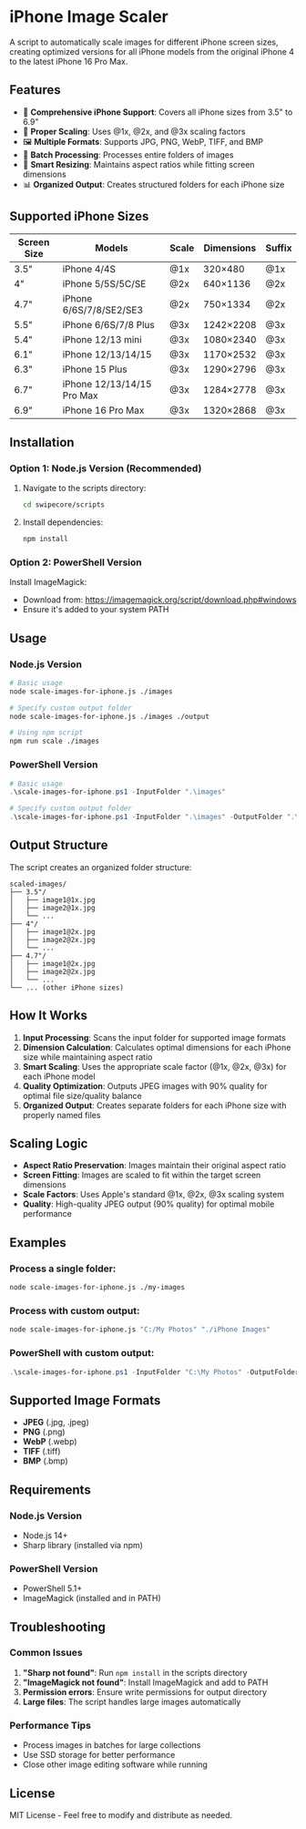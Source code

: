 # iPhone Image Scaler

A script to automatically scale images for different iPhone screen sizes, creating optimized versions for all iPhone models from the original iPhone 4 to the latest iPhone 16 Pro Max.

## Features

- 🎯 **Comprehensive iPhone Support**: Covers all iPhone sizes from 3.5" to 6.9"
- 📱 **Proper Scaling**: Uses @1x, @2x, and @3x scaling factors
- 🖼️ **Multiple Formats**: Supports JPG, PNG, WebP, TIFF, and BMP
- 📁 **Batch Processing**: Processes entire folders of images
- 🎨 **Smart Resizing**: Maintains aspect ratios while fitting screen dimensions
- 📊 **Organized Output**: Creates structured folders for each iPhone size

## Supported iPhone Sizes

| Screen Size | Models                     | Scale | Dimensions | Suffix |
| ----------- | -------------------------- | ----- | ---------- | ------ |
| 3.5"        | iPhone 4/4S                | @1x   | 320×480    | @1x    |
| 4"          | iPhone 5/5S/5C/SE          | @2x   | 640×1136   | @2x    |
| 4.7"        | iPhone 6/6S/7/8/SE2/SE3    | @2x   | 750×1334   | @2x    |
| 5.5"        | iPhone 6/6S/7/8 Plus       | @3x   | 1242×2208  | @3x    |
| 5.4"        | iPhone 12/13 mini          | @3x   | 1080×2340  | @3x    |
| 6.1"        | iPhone 12/13/14/15         | @3x   | 1170×2532  | @3x    |
| 6.3"        | iPhone 15 Plus             | @3x   | 1290×2796  | @3x    |
| 6.7"        | iPhone 12/13/14/15 Pro Max | @3x   | 1284×2778  | @3x    |
| 6.9"        | iPhone 16 Pro Max          | @3x   | 1320×2868  | @3x    |

## Installation

### Option 1: Node.js Version (Recommended)

1. Navigate to the scripts directory:

   ```bash
   cd swipecore/scripts
   ```

2. Install dependencies:
   ```bash
   npm install
   ```

### Option 2: PowerShell Version

Install ImageMagick:

- Download from: https://imagemagick.org/script/download.php#windows
- Ensure it's added to your system PATH

## Usage

### Node.js Version

```bash
# Basic usage
node scale-images-for-iphone.js ./images

# Specify custom output folder
node scale-images-for-iphone.js ./images ./output

# Using npm script
npm run scale ./images
```

### PowerShell Version

```powershell
# Basic usage
.\scale-images-for-iphone.ps1 -InputFolder ".\images"

# Specify custom output folder
.\scale-images-for-iphone.ps1 -InputFolder ".\images" -OutputFolder ".\output"
```

## Output Structure

The script creates an organized folder structure:

```
scaled-images/
├── 3.5"/
│   ├── image1@1x.jpg
│   ├── image2@1x.jpg
│   └── ...
├── 4"/
│   ├── image1@2x.jpg
│   ├── image2@2x.jpg
│   └── ...
├── 4.7"/
│   ├── image1@2x.jpg
│   ├── image2@2x.jpg
│   └── ...
└── ... (other iPhone sizes)
```

## How It Works

1. **Input Processing**: Scans the input folder for supported image formats
2. **Dimension Calculation**: Calculates optimal dimensions for each iPhone size while maintaining aspect ratio
3. **Smart Scaling**: Uses the appropriate scale factor (@1x, @2x, @3x) for each iPhone model
4. **Quality Optimization**: Outputs JPEG images with 90% quality for optimal file size/quality balance
5. **Organized Output**: Creates separate folders for each iPhone size with properly named files

## Scaling Logic

- **Aspect Ratio Preservation**: Images maintain their original aspect ratio
- **Screen Fitting**: Images are scaled to fit within the target screen dimensions
- **Scale Factors**: Uses Apple's standard @1x, @2x, @3x scaling system
- **Quality**: High-quality JPEG output (90% quality) for optimal mobile performance

## Examples

### Process a single folder:

```bash
node scale-images-for-iphone.js ./my-images
```

### Process with custom output:

```bash
node scale-images-for-iphone.js "C:/My Photos" "./iPhone Images"
```

### PowerShell with custom output:

```powershell
.\scale-images-for-iphone.ps1 -InputFolder "C:\My Photos" -OutputFolder ".\iPhone Images"
```

## Supported Image Formats

- **JPEG** (.jpg, .jpeg)
- **PNG** (.png)
- **WebP** (.webp)
- **TIFF** (.tiff)
- **BMP** (.bmp)

## Requirements

### Node.js Version

- Node.js 14+
- Sharp library (installed via npm)

### PowerShell Version

- PowerShell 5.1+
- ImageMagick (installed and in PATH)

## Troubleshooting

### Common Issues

1. **"Sharp not found"**: Run `npm install` in the scripts directory
2. **"ImageMagick not found"**: Install ImageMagick and add to PATH
3. **Permission errors**: Ensure write permissions for output directory
4. **Large files**: The script handles large images automatically

### Performance Tips

- Process images in batches for large collections
- Use SSD storage for better performance
- Close other image editing software while running

## License

MIT License - Feel free to modify and distribute as needed.

